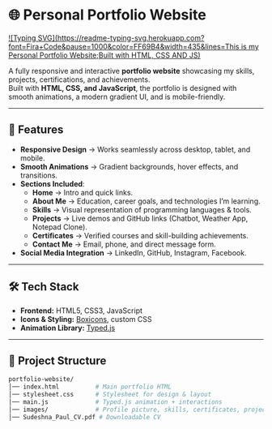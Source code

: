 # 🌐 Personal Portfolio Website

[![Typing SVG](https://readme-typing-svg.herokuapp.com?font=Fira+Code&pause=1000&color=FF69B4&width=435&lines=This is my Personal Portfolio Website;Built with HTML, CSS AND JS)](https://git.io/typing-svg)

A fully responsive and interactive **portfolio website** showcasing my skills, projects, certifications, and achievements.  
Built with **HTML, CSS, and JavaScript**, the portfolio is designed with smooth animations, a modern gradient UI, and is mobile-friendly.

---

## 🚀 Features

- **Responsive Design** → Works seamlessly across desktop, tablet, and mobile.
- **Smooth Animations** → Gradient backgrounds, hover effects, and transitions.
- **Sections Included**:
  - **Home** → Intro and quick links.
  - **About Me** → Education, career goals, and technologies I’m learning.
  - **Skills** → Visual representation of programming languages & tools.
  - **Projects** → Live demos and GitHub links (Chatbot, Weather App, Notepad Clone).
  - **Certificates** → Verified courses and skill-building achievements.
  - **Contact Me** → Email, phone, and direct message form.
- **Social Media Integration** → LinkedIn, GitHub, Instagram, Facebook.

---

## 🛠️ Tech Stack

- **Frontend:** HTML5, CSS3, JavaScript
- **Icons & Styling:** [Boxicons](https://boxicons.com/), custom CSS
- **Animation Library:** [Typed.js](https://github.com/mattboldt/typed.js/)

---

## 📂 Project Structure

```bash
portfolio-website/
│── index.html          # Main portfolio HTML
│── stylesheet.css      # Stylesheet for design & layout
│── main.js             # Typed.js animation + interactions
│── images/             # Profile picture, skills, certificates, project images
│── Sudeshna_Paul_CV.pdf # Downloadable CV
